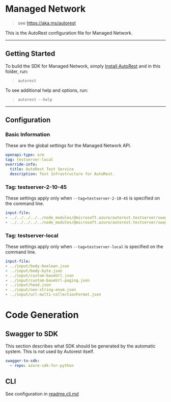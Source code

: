 # Managed Network
    
> see https://aka.ms/autorest

This is the AutoRest configuration file for Managed Network.



---
## Getting Started 
To build the SDK for Managed Network, simply [Install AutoRest](https://aka.ms/autorest/install) and in this folder, run:

> `autorest`

To see additional help and options, run:

> `autorest --help`
---

## Configuration



### Basic Information 
These are the global settings for the Managed Network API.

``` yaml
openapi-type: arm
tag: testserver-local
override-info:
  title: AutoRest Test Service
  description: Test Infrastructure for AutoRest.
```

### Tag: testserver-2-10-45

These settings apply only when `--tag=testserver-2-10-45` is specified on the command line.

``` yaml $(tag) == 'testserver-2-10-45'
input-file:
- ../../../../../node_modules/@microsoft.azure/autorest.testserver/swagger/body-array.json
- ../../../../../node_modules/@microsoft.azure/autorest.testserver/swagger/body-boolean.json
```

### Tag: testserver-local

These settings apply only when `--tag=testserver-local` is specified on the command line.

``` yaml $(tag) == 'testserver-local'
input-file:
- ../input/body-boolean.json
- ../input/body-byte.json
- ../input/custom-baseUrl.json
- ../input/custom-baseUrl-paging.json
- ../input/head.json
- ../input/non-string-enum.json
- ../input/url-multi-collectionFormat.json
```

# Code Generation


## Swagger to SDK

This section describes what SDK should be generated by the automatic system.
This is not used by Autorest itself.

``` yaml $(swagger-to-sdk)
swagger-to-sdk:
  - repo: azure-sdk-for-python
```


## CLI

See configuration in [readme.cli.md](./readme.cli.md)
